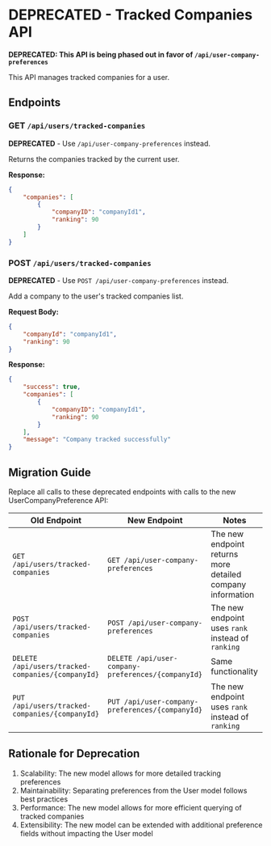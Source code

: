 # DEPRECATED - Tracked Companies API

**DEPRECATED: This API is being phased out in favor of `/api/user-company-preferences`**

This API manages tracked companies for a user.

## Endpoints

### GET `/api/users/tracked-companies`

**DEPRECATED** - Use `/api/user-company-preferences` instead.

Returns the companies tracked by the current user.

**Response:**

```json
{
	"companies": [
		{
			"companyID": "companyId1",
			"ranking": 90
		}
	]
}
```

### POST `/api/users/tracked-companies`

**DEPRECATED** - Use `POST /api/user-company-preferences` instead.

Add a company to the user's tracked companies list.

**Request Body:**

```json
{
	"companyId": "companyId1",
	"ranking": 90
}
```

**Response:**

```json
{
	"success": true,
	"companies": [
		{
			"companyID": "companyId1",
			"ranking": 90
		}
	],
	"message": "Company tracked successfully"
}
```

## Migration Guide

Replace all calls to these deprecated endpoints with calls to the new UserCompanyPreference API:

| **Old Endpoint**                                  | **New Endpoint**                                   | **Notes**                                                  |
| ------------------------------------------------- | -------------------------------------------------- | ---------------------------------------------------------- |
| `GET /api/users/tracked-companies`                | `GET /api/user-company-preferences`                | The new endpoint returns more detailed company information |
| `POST /api/users/tracked-companies`               | `POST /api/user-company-preferences`               | The new endpoint uses `rank` instead of `ranking`          |
| `DELETE /api/users/tracked-companies/{companyId}` | `DELETE /api/user-company-preferences/{companyId}` | Same functionality                                         |
| `PUT /api/users/tracked-companies/{companyId}`    | `PUT /api/user-company-preferences/{companyId}`    | The new endpoint uses `rank` instead of `ranking`          |

## Rationale for Deprecation

1. Scalability: The new model allows for more detailed tracking preferences
2. Maintainability: Separating preferences from the User model follows best practices
3. Performance: The new model allows for more efficient querying of tracked companies
4. Extensibility: The new model can be extended with additional preference fields without impacting the User model

